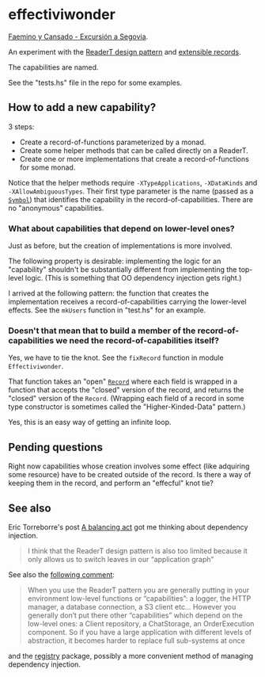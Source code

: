 # effectiviwonder

[Faemino y Cansado - Excursión a Segovia](https://www.youtube.com/watch?v=Iov8_6a46Fg).

An experiment with the [ReaderT
design pattern](https://www.fpcomplete.com/blog/2017/06/readert-design-pattern) and
[extensible records](http://hackage.haskell.org/package/red-black-record).

The capabilities are named. 

See the "tests.hs" file in the repo for some examples.

## How to add a new capability?

3 steps:

- Create a record-of-functions parameterized by a monad.
- Create some helper methods that can be called directly on a ReaderT.
- Create one or more implementations that create a record-of-functions for some monad.

Notice that the helper methods require `-XTypeApplications`, `-XDataKinds` and
`-XAllowAmbiguousTypes`. Their first type parameter is the name (passed as a
[`Symbol`](http://hackage.haskell.org/package/base-4.12.0.0/docs/GHC-TypeLits.html#t:Symbol))
that identifies the capability in the record-of-capabilities. There are no
"anonymous" capabilities.

### What about capabilities that depend on lower-level ones?

Just as before, but the creation of implementations is more involved.

The following property is desirable: implementing the logic for an "capability"
shouldn't be substantially different from implementing the top-level logic.
(This is something that OO dependency injection gets right.)

I arrived at the following pattern: the function that creates the
implementation receives a record-of-capabilities carrying the lower-level
effects.  See the `mkUsers` function in "test.hs" for an example.

### Doesn't that mean that to build a member of the record-of-capabilities we need the record-of-capabilities itself?

Yes, we have to tie the knot. See the `fixRecord` function in module
`Effectiviwonder`.

That function takes an "open"
[`Record`](http://hackage.haskell.org/package/red-black-record-2.0.2.2/docs/Data-RBR.html#t:Record)
where each field is wrapped in a function that accepts the "closed" version of
the record, and returns the "closed" version of the `Record`. (Wrapping each
field of a record in some type constructor is sometimes called the
"Higher-Kinded-Data" pattern.)

Yes, this is an easy way of getting an infinite loop.

## Pending questions

Right now capabilities whose creation involves some effect (like adquiring some
resource) have to be created outside of the record. Is there a way of keeping
them in the record, and perform an "effecful" knot tie? 

## See also

Eric Torreborre's post [A balancing
act](https://medium.com/barely-functional/a-balancing-act-c869e1f4fea4) got me
thinking about dependency injection.

> I think that the ReaderT design pattern is also too limited because it only
> allows us to switch leaves in our “application graph”

See also the [following comment](https://medium.com/@etorreborre_99063/sure-when-you-use-the-readert-pattern-you-are-generally-putting-in-your-environment-low-level-971135e1823f):

> When you use the ReaderT pattern you are generally putting in your
> environment low-level functions or “capabilities”: a logger, the HTTP
> manager, a database connection, a S3 client etc… However you generally don’t
> put there other “capabilities” which depend on the low-level ones: a Client
> repository, a ChatStorage, an OrderExecution component. So if you have a
> large application with different levels of abstraction, it becomes harder to
> replace full sub-systems at once

and the [registry](http://hackage.haskell.org/package/registry) package,
possibly a more convenient method of managing dependency injection.
